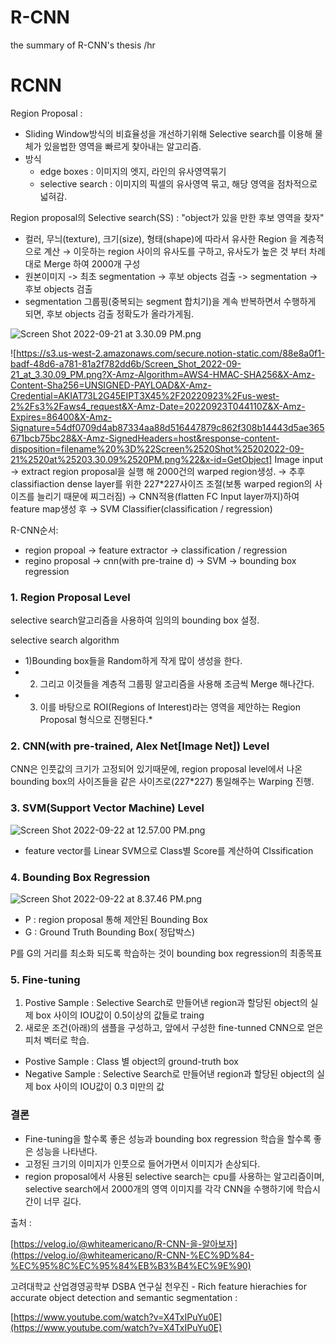 # R-CNN
the summary of R-CNN's thesis
/hr

# RCNN

Region Proposal : 

- Sliding Window방식의 비효율성을 개선하기위해 Selective search를 이용해 물체가 있을법한 영역을 빠르게 찾아내는 알고리즘.
- 방식
    - edge boxes : 이미지의 엣지, 라인의 유사영역묶기
    - selective search : 이미지의 픽셀의 유사영역 묶고, 해당 영역을 점차적으로 넓혀감.

Region proposal의 Selective search(SS) : "object가 있을 만한 후보 영역을 찾자"

- 컬러, 무늬(texture), 크기(size), 형태(shape)에 따라서 유사한 Region 을 계층적으로 계산 → 이웃하는 region 사이의 유사도를 구하고, 유사도가 높은 것 부터 차례대로 Merge 하여 2000개 구성
- 원본이미지 -> 최초 segmentation -> 후보 objects 검출 -> segmentation -> 후보 objects 검출
- segmentation 그룹핑(중복되는 segment 합치기)을 계속 반복하면서 수행하게 되면, 후보 objects 검출 정확도가 올라가게됨.

![Screen Shot 2022-09-21 at 3.30.09 PM.png](https://s3-us-west-2.amazonaws.com/secure.notion-static.com/88e8a0f1-badf-48d6-a781-81a2f782dd6b/Screen_Shot_2022-09-21_at_3.30.09_PM.png)

![https://s3.us-west-2.amazonaws.com/secure.notion-static.com/88e8a0f1-badf-48d6-a781-81a2f782dd6b/Screen_Shot_2022-09-21_at_3.30.09_PM.png?X-Amz-Algorithm=AWS4-HMAC-SHA256&X-Amz-Content-Sha256=UNSIGNED-PAYLOAD&X-Amz-Credential=AKIAT73L2G45EIPT3X45%2F20220923%2Fus-west-2%2Fs3%2Faws4_request&X-Amz-Date=20220923T044110Z&X-Amz-Expires=86400&X-Amz-Signature=54df0709d4ab87334aa88d516447879c862f308b14443d5ae365671bcb75bc28&X-Amz-SignedHeaders=host&response-content-disposition=filename%20%3D%22Screen%2520Shot%25202022-09-21%2520at%25203.30.09%2520PM.png%22&x-id=GetObject]
Image input → extract region proposal을 실행 해 2000건의 warped region생성. →  추후 classifiaction dense layer를 위한 227*227사이즈 조절(보통 warped region의 사이즈를 늘리기 때문에 찌그러짐) → CNN적용(flatten FC Input layer까지)하여 feature map생성 후  → SVM Classifier(classification / regression)

R-CNN순서:

- region propoal → feature extractor →  classification / regression
- regino proposal → cnn(with pre-traine d) → SVM → bounding box regression

### 1. Region Proposal Level

selective search알고리즘을 사용하여 임의의 bounding box 설정.

selective search algorithm

- 1)Bounding box들을 Random하게 작게 많이 생성을 한다.
- 2) 그리고 이것들을 계층적 그룹핑 알고리즘을 사용해 조금씩 Merge 해나간다.
- 3) 이를 바탕으로 ROI(Regions of Interest)라는 영역을 제안하는 Region Proposal 형식으로 진행된다.*

### 2. CNN(with pre-trained, Alex Net[Image Net]) Level

CNN은 인풋값의 크기가 고정되어 있기때문에, region proposal level에서 나온 bounding box의 사이즈들을 같은 사이즈로(227*227) 통일해주는 Warping 진행.

### 3. SVM(Support Vector Machine) Level

![Screen Shot 2022-09-22 at 12.57.00 PM.png](https://s3-us-west-2.amazonaws.com/secure.notion-static.com/99875aae-cfec-41c7-a0ba-b5a53659a8dd/Screen_Shot_2022-09-22_at_12.57.00_PM.png)

- feature vector를 Linear SVM으로 Class별 Score를 계산하여 Clssification

### 4. Bounding Box Regression

![Screen Shot 2022-09-22 at 8.37.46 PM.png](https://s3-us-west-2.amazonaws.com/secure.notion-static.com/d431af28-da34-4652-9d77-df3cf0200af3/Screen_Shot_2022-09-22_at_8.37.46_PM.png)

- P : region proposal 통해 제안된 Bounding Box
- G : Ground Truth Bounding Box( 정답박스)

P를 G의 거리를 최소화 되도록 학습하는 것이 bounding box regression의 최종목표

### 5. Fine-tuning

1. Postive Sample : Selective Search로 만들어낸 region과 할당된 object의 실제 box 사이의 IOU값이 0.5이상의 값들로 traing
2. 새로운 조건(아래)의 샘플을 구성하고, 앞에서 구성한 fine-tunned CNN으로 얻은 피처 벡터로 학습.
- Postive Sample : Class 별 object의 ground-truth box
- Negative Sample : Selective Search로 만들어낸 region과 할당된 object의 실제 box 사이의 IOU값이      0.3 미만의 값

### 결론

- Fine-tuning을 할수록 좋은 성능과 bounding box regression 학습을 할수록 좋은 성능을 나타낸다.
- 고정된 크기의 이미지가 인풋으로 들어가면서 이미지가 손상되다.
- region proposal에서 사용된 selective search는 cpu를 사용하는 알고리즘이며, selective search에서 2000개의 영역 이미지를 각각 CNN을 수행하기에 학습시간이 너무 길다.

출처 :

[https://velog.io/@whiteamericano/R-CNN-을-알아보자](https://velog.io/@whiteamericano/R-CNN-%EC%9D%84-%EC%95%8C%EC%95%84%EB%B3%B4%EC%9E%90)

고려대학교 산업경영공학부 DSBA 연구실 천우진  - Rich feature hierachies for accurate object detection and semantic segmentation : 

[https://www.youtube.com/watch?v=X4TxIPuYu0E](https://www.youtube.com/watch?v=X4TxIPuYu0E)
